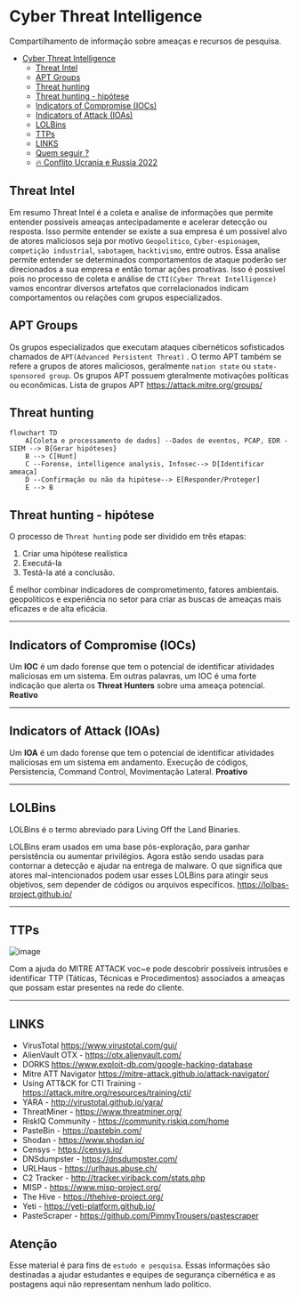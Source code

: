 # Cyber Threat Intelligence
Compartilhamento de informação sobre ameaças e recursos de pesquisa.

- [Cyber Threat Intelligence](#cyber-threat-intelligence)
  * [Threat Intel](#threat-intel)
  * [APT Groups](#apt-groups)
  * [Threat hunting](#threat-hunting)
  * [Threat hunting - hipótese](#threat-hunting---hip%C3%B3tese)
  * [Indicators of Compromise (IOCs)](#indicators-of-compromise-iocs)
  * [Indicators of Attack (IOAs)](#indicators-of-attack--ioas)
  * [LOLBins](#lolbins)
  * [TTPs](#ttps)
  * [LINKS](#links)
  * [Quem seguir ?](https://github.com/danieldonda/Cyber-Threat-Intelligence/tree/main/twitter.md)
  * [:fire: Conflito Ucrania e Russia 2022](https://github.com/danieldonda/Cyber-Threat-Intelligence/tree/main/ukraine-russia)


## Threat Intel
Em resumo Threat Intel é a coleta e analise de informações que permite entender possiveis ameaças antecipadamente e acelerar detecção ou resposta. Isso permite entender se existe a sua empresa é um possivel alvo de atores maliciosos seja por motivo `Geopolitico`, `Cyber-espionagem`, `competição industrial`, `sabotagem`, `hacktivismo`, entre outros.
Essa analise permite entender se determinados comportamentos de ataque poderão ser direcionados a sua empresa e então tomar ações proativas. Isso é possivel pois no processo de coleta e análise de `CTI(Cyber Threat Intelligence)` vamos encontrar diversos artefatos que correlacionados indicam comportamentos ou relações com grupos especializados.

## APT Groups
Os grupos especializados que executam ataques cibernéticos sofisticados chamados de `APT(Advanced Persistent Threat)` . O termo APT também se refere a grupos de atores maliciosos, geralmente `nation state` ou `state-sponsored group`. Os grupos APT possuem gteralmente motivações políticas ou econômicas.
Lista de grupos APT 
https://attack.mitre.org/groups/ 

## Threat hunting
```mermaid
flowchart TD
    A[Coleta e processamento de dados] --Dados de eventos, PCAP, EDR - SIEM --> B{Gerar hipóteses}
    B --> C[Hunt]
    C --Forense, intelligence analysis, Infosec--> D[Identificar ameaça]
    D --Confirmação ou não da hipótese--> E[Responder/Proteger]
    E --> B
```
## Threat hunting - hipótese
O processo de `Threat hunting` pode ser dividido em três etapas:

1. Criar uma hipótese realística
2. Executá-la
3. Testá-la até a conclusão.

É melhor combinar indicadores de comprometimento, fatores ambientais. geopoliticos e experiência no setor para criar as buscas de ameaças mais eficazes e de alta eficácia.

------------
## Indicators of Compromise (IOCs)

Um **IOC** é um dado forense que tem o potencial de identificar atividades maliciosas em um sistema. Em outras palavras, um IOC é uma forte indicação que alerta os **Threat Hunters** sobre uma ameaça potencial. **Reativo**

------------
## Indicators of Attack (IOAs)

Um **IOA** é um dado forense que tem o potencial de identificar atividades maliciosas em um sistema em andamento. Execução de códigos, Persistencia, Command Control, Movimentação Lateral. **Proativo**

------------
## LOLBins

LOLBins é o termo abreviado para Living Off the Land Binaries. 

LOLBins eram  usados em uma base pós-exploração, para ganhar persistência ou aumentar privilégios. Agora estão sendo usadas para contornar a detecção e ajudar na entrega de malware. O que significa que atores mal-intencionados podem usar esses LOLBins para atingir seus objetivos, sem depender de códigos ou arquivos específicos.
https://lolbas-project.github.io/ 

------------
## TTPs
![image](https://user-images.githubusercontent.com/16530643/158909630-e8a2f183-a7cb-4fea-b57b-73ab53ebbce6.png)

Com a ajuda do MITRE ATTACK voc~e pode descobrir possíveis intrusões e identificar TTP (Táticas, Técnicas e Procedimentos) associados a ameaças que possam estar presentes na rede do cliente. 

------------
## LINKS
- VirusTotal https://www.virustotal.com/gui/ 
- AlienVault OTX - https://otx.alienvault.com/
- DORKS https://www.exploit-db.com/google-hacking-database 
- Mitre ATT Navigator https://mitre-attack.github.io/attack-navigator/ 
- Using ATT&CK for CTI Training - https://attack.mitre.org/resources/training/cti/
- YARA - http://virustotal.github.io/yara/ 
- ThreatMiner - https://www.threatminer.org/
- RiskIQ Community - https://community.riskiq.com/home
- PasteBin - https://pastebin.com/
- Shodan - https://www.shodan.io/
- Censys - https://censys.io/
- DNSdumpster - https://dnsdumpster.com/
- URLHaus - https://urlhaus.abuse.ch/
- C2 Tracker - http://tracker.viriback.com/stats.php
- MISP - https://www.misp-project.org/
- The Hive - https://thehive-project.org/
- Yeti - https://yeti-platform.github.io/
- PasteScraper - https://github.com/PimmyTrousers/pastescraper


## Atenção
Esse material é para fins de `estudo e pesquisa`.
Essas informações são  destinadas a ajudar estudantes e equipes de segurança cibernética e as postagens aqui não representam nenhum lado politico.
